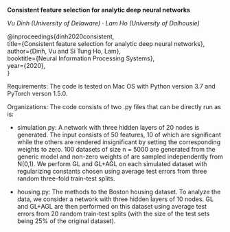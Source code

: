 **Consistent feature selection for analytic deep neural networks**<br/> 

*Vu Dinh (University of Delaware) · Lam Ho (University of Dalhousie)*

@inproceedings{dinh2020consistent,<br /> 
  title={Consistent feature selection for analytic deep neural networks},<br /> 
  author={Dinh, Vu and Si Tung Ho, Lam},<br /> 
  booktitle={Neural Information Processing Systems},<br /> 
  year={2020},<br /> 
}

Requirements: The code is tested on Mac OS with Python version 3.7 and PyTorch verson 1.5.0.  

Organizations: The code consists of two .py files that can be directly run as is:
  
  - simulation.py: A network with three hidden layers of 20 nodes is generated. The input consists of 50 features, 10 of which are significant while the others are rendered insignificant by setting the corresponding weights to zero. 100 datasets of size n = 5000 are generated from the generic model and non-zero weights of are sampled independently from N(0,1). We perform GL and GL+AGL on each simulated dataset with regularizing constants chosen using average test errors from three random three-fold train-test splits.
  
  - housing.py: The methods to the Boston housing dataset. To analyze the data, we consider a network with three hidden layers of 10 nodes. GL and GL+AGL are then performed on this dataset using average test errors from 20 random train-test splits (with the size of the test sets being 25% of the original dataset).
  
